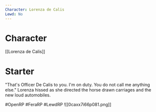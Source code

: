 ```yaml
---
Character: Lorenza de Calis
Lewd: No
---
```

# Character
[[Lorenza de Calis]]

# Starter
"That's Officer De Calis to you. I'm on duty. You do not call me anything else." Lorenza hissed as she directed the horse drawn carriages and the new loud automobiles.

#OpenRP #FeraRP #LewdRP 
![[0caxx7i66p081.png]]